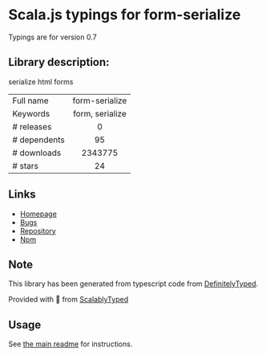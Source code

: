 
# Scala.js typings for form-serialize

Typings are for version 0.7

## Library description:
serialize html forms

|                    |                 |
| ------------------ | :-------------: |
| Full name          | form-serialize |
| Keywords           | form, serialize |
| # releases         | 0 |
| # dependents       | 95 |
| # downloads        | 2343775 |
| # stars            | 24 |

## Links
- [Homepage](https://github.com/shtylman/form-serialize#readme)
- [Bugs](https://github.com/shtylman/form-serialize/issues)
- [Repository](https://github.com/shtylman/form-serialize)
- [Npm](https://www.npmjs.com/package/form-serialize)
    


## Note
This library has been generated from typescript code from [DefinitelyTyped](https://definitelytyped.org).

Provided with :purple_heart: from [ScalablyTyped](https://github.com/oyvindberg/ScalablyTyped)

## Usage
See [the main readme](../../readme.md) for instructions.


